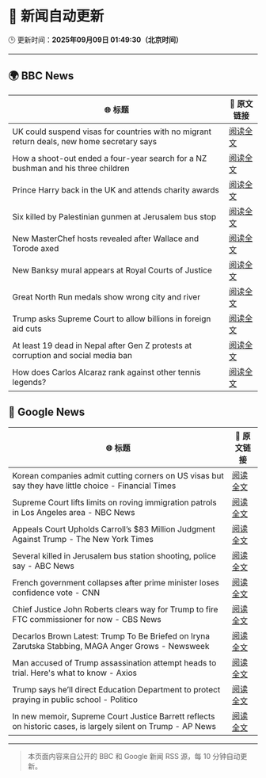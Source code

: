 # 🧠 新闻自动更新

🕒 更新时间：**2025年09月09日 01:49:30（北京时间）**

---

## 🌍 BBC News

| 🌐 标题 | 🔗 原文链接 |
|--------|-------------|
| UK could suspend visas for countries with no migrant return deals, new home secretary says | [阅读全文](https://www.bbc.com/news/articles/c4g7xyn03yno?at_medium=RSS&at_campaign=rss) |
| How a shoot-out ended a four-year search for a NZ bushman and his three children | [阅读全文](https://www.bbc.com/news/articles/cly0279yervo?at_medium=RSS&at_campaign=rss) |
| Prince Harry back in the UK and attends charity awards | [阅读全文](https://www.bbc.com/news/articles/c2378j5154jo?at_medium=RSS&at_campaign=rss) |
| Six killed by Palestinian gunmen at Jerusalem bus stop | [阅读全文](https://www.bbc.com/news/articles/cr70ny0l7vgo?at_medium=RSS&at_campaign=rss) |
| New MasterChef hosts revealed after Wallace and Torode axed | [阅读全文](https://www.bbc.com/news/articles/ckgy2e73j4ro?at_medium=RSS&at_campaign=rss) |
| New Banksy mural appears at Royal Courts of Justice | [阅读全文](https://www.bbc.com/news/articles/cgrq0r0y878o?at_medium=RSS&at_campaign=rss) |
| Great North Run medals show wrong city and river | [阅读全文](https://www.bbc.com/news/articles/c4gq2gdlnygo?at_medium=RSS&at_campaign=rss) |
| Trump asks Supreme Court to allow billions in foreign aid cuts | [阅读全文](https://www.bbc.com/news/articles/c237vkk10l0o?at_medium=RSS&at_campaign=rss) |
| At least 19 dead in Nepal after Gen Z protests at corruption and social media ban | [阅读全文](https://www.bbc.com/news/articles/c78nd2zy9jgo?at_medium=RSS&at_campaign=rss) |
| How does Carlos Alcaraz rank against other tennis legends? | [阅读全文](https://www.bbc.com/sport/tennis/articles/czew374r499o?at_medium=RSS&at_campaign=rss) |

## 📰 Google News

| 🌐 标题 | 🔗 原文链接 |
|--------|-------------|
| Korean companies admit cutting corners on US visas but say they have little choice - Financial Times | [阅读全文](https://news.google.com/rss/articles/CBMicEFVX3lxTE45aC03Z1B4SlBteVJRZHQtUUdDZFdMa2hYdk8tWWhKck5SNDNLNWRQOVYwZWFxSjhqLWZubzlpX05VOHFLYWpaYktDZWR2TG9pSXBmV3VjRFVIbWVCTzFRMVVBLUlROEI3ODROc0F3RVM?oc=5) |
| Supreme Court lifts limits on roving immigration patrols in Los Angeles area - NBC News | [阅读全文](https://news.google.com/rss/articles/CBMiowFBVV95cUxNT2xMUWVMSFJhcnZFUzZJRW53TjM0OE9VWmMxbjNFZ1ZJaWE3ay1xRDQ2X1JjT19jalBDY1lBRmNoQ1VXam94Z1RnMzU2T0phS2FYVDVIRERyVFNmRUNuYlZDTUY5LTJldG5LdGVQUkRlVmdTMWJBNXZJNXJXbURkT0UtX25DbEZ4dmNObXJ4NXdTTUMxbXNIbld1d0UyNGZCTzZR0gFWQVVfeXFMTlVDYm1tUmtHSDlIUHdyREhvNk0tN1M2bEczek5aX1dRYnNmcVRpYTA2ZHlXYkNfWUhCdVkzVzloUnhLbDloNEl3VkxGYkFXTlkxT0hpbWc?oc=5) |
| Appeals Court Upholds Carroll’s $83 Million Judgment Against Trump - The New York Times | [阅读全文](https://news.google.com/rss/articles/CBMihwFBVV95cUxOUExTRmRLdjJhRDZYMEoyZDJSa1FXNDlZSk14OEdZd3FJc1c5ZjAzU3NlYk9HMFFBcVFXbUhsWlU0ZDlGdXlVVmVHZjJZa1pqdGI3Z1pReE8yeW0xODVDR3NsMlJvcnhJWE55bkY2dGtsdFZQYlc2RGh5UmVTQ09keEU3SlZHa2c?oc=5) |
| Several killed in Jerusalem bus station shooting, police say - ABC News | [阅读全文](https://news.google.com/rss/articles/CBMiogFBVV95cUxOX1U2QXM5dkp1aU9ReDgxZk5pLWhPWTdZaVVBbDRwYWZJelZoR2RQM05LYW9jS0dZNzh0SnM4WDczajVUc1llcmU3cEVGWlJoU1RZdFVESlJEMTVNWmtDZUZtV2tqeXptM29ubjBfd2dCRjYzbWNVd0Raa0pJZlZkSXJYNzFEQXdGTEdWNTdQdFFSUHV5S0xPTzFnX29KdTYtd3fSAacBQVVfeXFMTkZMcm45Q3lBQzN1TXJ1TUdxMWxMcWJyYjJwcGxoZ2I5SjlmcUtROWEwNnNKMENBOVRyRUItdDFhdjRZNnJXaTh2SUhhRnpjbXB6a0JkU0x4LU1TVXpsLVA3cDFEOUpna0MwZllOUGFNRHNvajhkVUlyTVZOVC1fRHpRZlZDTnN5SThNckt4am5GSXNBbmNmYVpKUjM1alI2Y3JpUF92QWs?oc=5) |
| French government collapses after prime minister loses confidence vote - CNN | [阅读全文](https://news.google.com/rss/articles/CBMijwFBVV95cUxQZkc2WHVmQWg3Nm9ObWtfc0tQUUtRS1ZpWXF0alE0cml4ekJTQVdhZDByaTI5ekhBRjVYa0VReDZMd0dsUklvRU5IT1NxN3ZEdWN3T1pmNlJFdTJsYjVudjdUQ1MzZkdyTXBKOW1wSUlyLThEdWFEZTZ4ZjNfTjBTYl9XM2NOdDlZSFRVVFk5Yw?oc=5) |
| Chief Justice John Roberts clears way for Trump to fire FTC commissioner for now - CBS News | [阅读全文](https://news.google.com/rss/articles/CBMihgFBVV95cUxNR0NKc2xhcGg0akItbDdGbkQyYy1COEJBbWl4a1JlMllueUJtZWhkMFRtcDZqWm1rUUU0b3FzSTBnQlZFd1lNX1hDUENvbFczRnJ3WVhkbURrR09LVUNrV2xpcllGUnJZcGZvYUVJckxkbGpxQXVpc2t3NlM1VG9FRXNDeHF4d9IBiwFBVV95cUxNOVI1bXNEWlNJc183ckt0UmNCX0VmWHdrRnI1V0lBQnY2NUN2UnBhQVE4Tk54S3haUk13MzNfOERDQjl4ZEI0S3czRjNyMlhnRlYyNWZzMmNzRS0yYmloWlh2dFBxcHRhaTFHS2kxMVFBY3VGSGtDc2ExNm5PWmtMTHM0b2UwU0NqbkdR?oc=5) |
| Decarlos Brown Latest: Trump To Be Briefed on Iryna Zarutska Stabbing, MAGA Anger Grows - Newsweek | [阅读全文](https://news.google.com/rss/articles/CBMiogFBVV95cUxNcEhUaHNTRTEtMTlrM2ZUdkZRMWhGNVlsWmpvSUdSZE5kTjBxd1h2Yy12RURmbzNEZTg2b3JmcWtvQzd6YzNqZTFveU54UFFuUmZPZVVJTWxXY2JhWTNvcmhwSURYY1h1eEs0di0wX0ktaUFyeEZWak1hcklzZHRjY0tWQ1Fub2dpNXB1UURSRTdsQjJ4My11eWh3OUdjemdieWc?oc=5) |
| Man accused of Trump assassination attempt heads to trial. Here's what to know - Axios | [阅读全文](https://news.google.com/rss/articles/CBMijgFBVV95cUxNZXhRYkd6ajRNbFVCMnpraGZWVy02Q3pOZV9iVE9nUEIzMjFhMWc4MXRILTF3TG5qNm9YSXA3WDhSblItYm50TjM5TXo3SUY4UWxNNURidGExdDF0c3FMTzFqZTN3Um5LRjZXMnVURS1zY2hiS1ZpZjhiOFpwT2Q2Tkg2aklsOUNqd01odGNR?oc=5) |
| Trump says he’ll direct Education Department to protect praying in public school - Politico | [阅读全文](https://news.google.com/rss/articles/CBMiyAFBVV95cUxPa05nbUZ4ZjlFOTZoSUhMdUZSRjF5Um5ybG13NkJyaGZkT1RVZDIwUVlWSlFwNzJaZ1dGU3hMQXJkdFcybDU1Y2VTZTZCankxa1BxVDZ2dWE0N29aOTVHenBscWo5NEJtVmVyTFVkUGJPZFdURU5ZeWVVUzRPTXRiSC1Ud3BVLWJyc0dYYXV2Vnl1Q2RGaklOVjV6TklOVGVzV2ZVOHF3MU5rdnZ2V1E4dG14b0lZcWJKTDN3aGdHbmdoOHRFbUwxMw?oc=5) |
| In new memoir, Supreme Court Justice Barrett reflects on historic cases, is largely silent on Trump - AP News | [阅读全文](https://news.google.com/rss/articles/CBMiowFBVV95cUxPaGFvUnNOS21CamhKQ0FsVV9jUnEwYTNGZFR5UmRMU0VuZ0NlVDE1SEFaYVFjVUpVTE9IUDJmelVsdnE5TFlxMGc4MXJOTnV0V2paY1NDZXk3SVJTa3FER3cxd3J6MzZaOWZFdWRneVc1bzRsLXp0b09YN2hsdmFHd1lZUEJiRlZvandyOS0zT0RPRWtFckJSclFiOU5BMjZ2UnI0?oc=5) |

---
> 本页面内容来自公开的 BBC 和 Google 新闻 RSS 源，每 10 分钟自动更新。